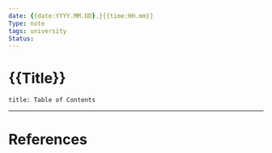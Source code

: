 ```yaml
---
date: {{date:YYYY.MM.DD}.}{{time:HH.mm}}
Type: note
tags: university 
Status: 
---
```


# {{Title}}
```toc
title: Table of Contents
```
--- 
# References
